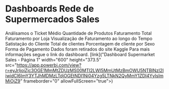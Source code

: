 # Dashboards Rede de Supermercados Sales
Análisamos o Ticket Médio 
Quantidade de Produtos
Faturamento Total
Faturamento por Loja
Visualização de Faturamento ao longo do Tempo
Satistação do Cliente
Total de clientes 
Porcentagem de cliente por Sexo
Forma de Pagamento
Dados foram retirados do site Kaggle
Para mais informações segue o link do dashboard.
[link]("Dashboard Supermarket Sales - Página 1" width="600" height="373.5" src="https://app.powerbi.com/view?r=eyJrIjoiZjc3OGE1MmMtZDUzMS00MTI2LWI5MmUtMzBmOWU5NTBlNzI2IiwidCI6ImY3YTJhMDMzLTdjOGEtNDI1Ni04Yzg5LTNkN2QyMmY1ZDI4YyIsImMiOjZ9" frameborder="0" allowFullScreen="true"></iframe>) 
